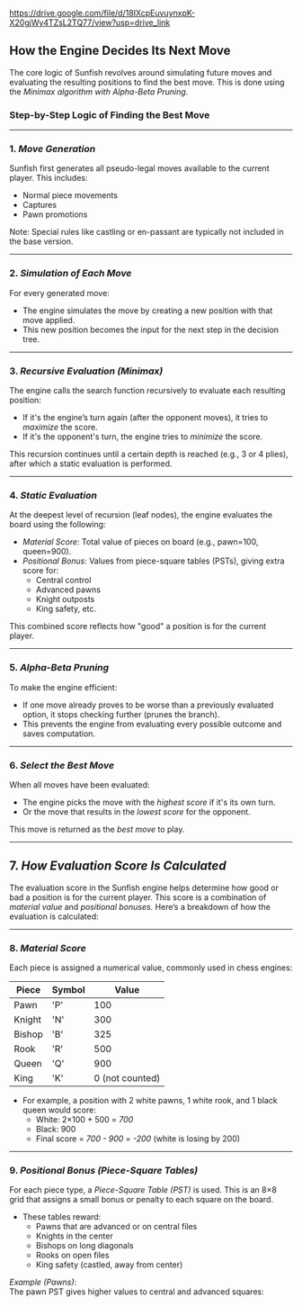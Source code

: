 https://drive.google.com/file/d/18IXcpEuvuynxpK-X20gjWy4TZsL2TQ77/view?usp=drive_link
## How the Engine Decides Its Next Move

The core logic of Sunfish revolves around simulating future moves and evaluating the resulting positions to find the best move. This is done using the *Minimax algorithm with Alpha-Beta Pruning*.

### Step-by-Step Logic of Finding the Best Move

---

### 1. *Move Generation*
Sunfish first generates all pseudo-legal moves available to the current player. This includes:
- Normal piece movements
- Captures
- Pawn promotions

Note: Special rules like castling or en-passant are typically not included in the base version.

---

### 2. *Simulation of Each Move*
For every generated move:
- The engine simulates the move by creating a new position with that move applied.
- This new position becomes the input for the next step in the decision tree.

---

### 3. *Recursive Evaluation (Minimax)*
The engine calls the search function recursively to evaluate each resulting position:

- If it's the engine’s turn again (after the opponent moves), it tries to *maximize* the score.
- If it's the opponent's turn, the engine tries to *minimize* the score.

This recursion continues until a certain depth is reached (e.g., 3 or 4 plies), after which a static evaluation is performed.

---

### 4. *Static Evaluation*
At the deepest level of recursion (leaf nodes), the engine evaluates the board using the following:
- *Material Score*: Total value of pieces on board (e.g., pawn=100, queen=900).
- *Positional Bonus*: Values from piece-square tables (PSTs), giving extra score for:
  - Central control
  - Advanced pawns
  - Knight outposts
  - King safety, etc.

This combined score reflects how "good" a position is for the current player.

---

### 5. *Alpha-Beta Pruning*
To make the engine efficient:
- If one move already proves to be worse than a previously evaluated option, it stops checking further (prunes the branch).
- This prevents the engine from evaluating every possible outcome and saves computation.

---

### 6. *Select the Best Move*
When all moves have been evaluated:
- The engine picks the move with the *highest score* if it's its own turn.
- Or the move that results in the *lowest score* for the opponent.

This move is returned as the *best move* to play.

---

## 7. *How Evaluation Score Is Calculated*

The evaluation score in the Sunfish engine helps determine how good or bad a position is for the current player. This score is a combination of *material value* and *positional bonuses*. Here’s a breakdown of how the evaluation is calculated:

---

### 8. *Material Score*

Each piece is assigned a numerical value, commonly used in chess engines:

| Piece  | Symbol | Value  |
|--------|--------|--------|
| Pawn   | 'P'    | 100    |
| Knight | 'N'    | 300    |
| Bishop | 'B'    | 325    |
| Rook   | 'R'    | 500    |
| Queen  | 'Q'    | 900    |
| King   | 'K'    | 0 (not counted) |

- For example, a position with 2 white pawns, 1 white rook, and 1 black queen would score:
  - White: 2×100 + 500 = *700*
  - Black: 900
  - Final score = *700 - 900 = -200* (white is losing by 200)

---

### 9. *Positional Bonus (Piece-Square Tables)*

For each piece type, a *Piece-Square Table (PST)* is used. This is an 8×8 grid that assigns a small bonus or penalty to each square on the board.

- These tables reward:
  - Pawns that are advanced or on central files
  - Knights in the center
  - Bishops on long diagonals
  - Rooks on open files
  - King safety (castled, away from center)

*Example (Pawns)*:  
The pawn PST gives higher values to central and advanced squares:

